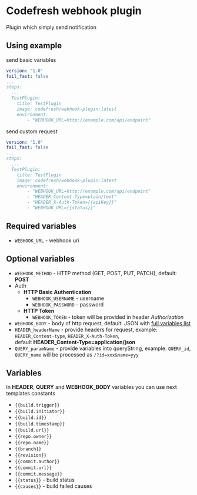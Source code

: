 # Codefresh webhook plugin

Plugin which simply send notification 

## Using example

send basic variables
```yaml
version: '1.0'
fail_fast: false
...
steps:
  ...
  TestPlugin:
    title: TestPlugin
    image: codefresh/webhook-plugin:latest
    environment: 
        - "WEBHOOK_URL=http://example.com/api/endpoint"
```

send custom request
```yaml
version: '1.0'
fail_fast: false
...
steps:
  ...
  TestPlugin:
    title: TestPlugin
    image: codefresh/webhook-plugin:latest
    environment: 
        - "WEBHOOK_URL=http://example.com/api/endpoint"
        - "HEADER_Content-Type=plain/text"
        - "HEADER_X-Auth-Token={{apiKey}}"
        - "WEBHOOK_URL={{status}}"
```

## Required variables

- `WEBHOOK_URL` - webhook uri

## Optional variables

- `WEBHOOK_METHOD` - HTTP method (GET, POST, PUT, PATCH), default: **POST**
- Auth
  - **HTTP Basic Authentication** 
    - `WEBHOOK_USERNAME` - username 
    - `WEBHOOK_PASSWORD` - password
  - **HTTP Token**
    - `WEBHOOK_TOKEN` - token will be provided in header *Authorization*
- `WEBHOOK_BODY` - body of http request, default: JSON with [full variables list](#variables)    
- `HEADER_headerName` - provide headers for request, example: `HEADER_Content-type`, `HEADER_X-Auth-Token`,   
default **HEADER_Content-Type=application/json**
- `QUERY_paramName` - provide variables into queryString, example: `QUERY_id`, `QUERY_name` will be processed as `/?id=xxx&name=yyy` 


## Variables
In **HEADER**, **QUERY** and **WEBHOOK_BODY** variables you can use next templates constants
- `{{build.trigger}}` 
- `{{build.initiator}}`  
- `{{build.id}}` 
- `{{build.timestamp}}`  
- `{{build.url}}` 
- `{{repo.owner}}`  
- `{{repo.name}}`  
- `{{branch}}` 
- `{{revision}}`  
- `{{commit.author}}` 
- `{{commit.url}}` 
- `{{commit.message}}`
- `{{status}}` - build status
- `{{causes}}` - build failed causes  
